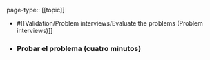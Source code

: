 page-type:: [[topic]]

- #[[Validation/Problem interviews/Evaluate the problems (Problem interviews)]]

- ### Probar el problema (cuatro minutos)



